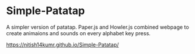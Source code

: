 # Simple-Patatap
A simpler version of patatap.
Paper.js and Howler.js combined webpage to create animaions and sounds on every alphabet key press.

https://nitish14kumr.github.io/Simple-Patatap/
